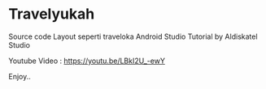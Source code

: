 # Travelyukah
Source code Layout seperti traveloka Android Studio
Tutorial by Aldiskatel Studio

Youtube Video : https://youtu.be/LBkI2U_-ewY

Enjoy..
